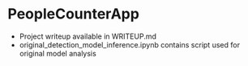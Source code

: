 # PeopleCounterApp
- Project writeup available in WRITEUP.md
- original_detection_model_inference.ipynb contains script used for original model analysis
